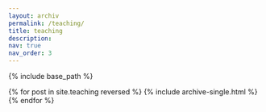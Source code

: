 ```yaml
---
layout: archiv
permalink: /teaching/
title: teaching
description: 
nav: true
nav_order: 3
---
```


{% include base_path %}

{% for post in site.teaching reversed %}
  {% include archive-single.html %}
{% endfor %}
